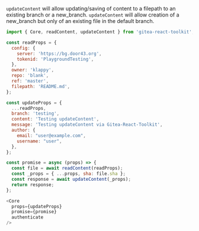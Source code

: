 `updateContent` will allow updating/saving of content to a filepath to an existing branch or a new_branch.
`updateContent` will allow creation of a new_branch but only of an existing file in the default branch.

```js
import { Core, readContent, updateContent } from 'gitea-react-toolkit';

const readProps = {
  config: {
    server: 'https://bg.door43.org',
    tokenid: 'PlaygroundTesting',
  },
  owner: 'klappy',
  repo: 'blank',
  ref: 'master',
  filepath: 'README.md',
};

const updateProps = {
  ...readProps,
  branch: 'testing',
  content: 'Testing updateContent',
  message: 'Testing updateContent via Gitea-React-Toolkit',
  author: {
    email: "user@example.com",
    username: "user",
  },
};

const promise = async (props) => {
  const file = await readContent(readProps);
  const _props = { ...props, sha: file.sha };
  const response = await updateContent(_props);
  return response;
};

<Core
  props={updateProps}
  promise={promise}
  authenticate
/>
```
